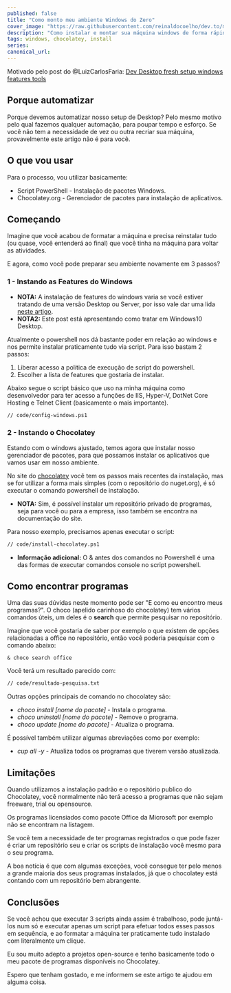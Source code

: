 ```yaml
---
published: false
title: "Como monto meu ambiente Windows do Zero"
cover_image: "https://raw.githubusercontent.com/reinaldocoelho/dev.to/master/blog-posts/como-monto-meu-ambiente-windows-do-zero/assets/top.png"
description: "Como instalar e montar sua máquina windows de forma rápida e prática logo após a formatação."
tags: windows, chocolatey, install
series:
canonical_url:
---
```


Motivado pelo post do @LuizCarlosFaria:
[Dev Desktop fresh setup windows features tools](https://gago.io/blog/dev-desktop-fresh-setup-windows-features-tools/)

## Porque automatizar

Porque devemos automatizar nosso setup de Desktop?
Pelo mesmo motivo pelo qual fazemos qualquer automação, para poupar tempo e esforço.
Se você não tem a necessidade de vez ou outra recriar sua máquina, provavelmente este artigo não é para você.

## O que vou usar

Para o processo, vou utilizar basicamente:

* Script PowerShell - Instalação de pacotes Windows.
* Chocolatey.org - Gerenciador de pacotes para instalação de aplicativos.

## Começando

Imagine que você acabou de formatar a máquina e precisa reinstalar tudo (ou quase, você entenderá ao final) que você tinha na máquina para voltar as atividades.

E agora, como você pode preparar seu ambiente novamente em 3 passos?

### 1 - Instando as Features do Windows

* **NOTA:** A instalação de features do windows varia se você estiver tratando de uma versão Desktop ou Server, por isso vale dar uma lida [neste artigo](https://peter.hahndorf.eu/blog/WindowsFeatureViaCmd.html).
* **NOTA2:** Este post está apresentando como tratar em Windows10 Desktop.

Atualmente o powershell nos dá bastante poder em relação ao windows e nos permite instalar praticamente tudo via script.
Para isso bastam 2 passos:

1. Liberar acesso a política de execução de script do powershell.
2. Escolher a lista de features que gostaria de instalar.

Abaixo segue o script básico que uso na minha máquina como desenvolvedor para ter acesso a funções de IIS, Hyper-V, DotNet Core Hosting e Telnet Client (basicamente o mais importante).

```txt
// code/config-windows.ps1
```

### 2 - Instando o Chocolatey

Estando com o windows ajustado, temos agora que instalar nosso gerenciador de pacotes, para que possamos instalar os aplicativos  que vamos usar em nosso ambiente.

No site do [chocolatey](https://chocolatey.org/install) você tem os passos mais recentes da instalação, mas se for utilizar a forma mais simples (com o repositório do nuget.org), é só executar o comando powershell de instalação.

* **NOTA:** Sim, é possível instalar um repositório privado de programas, seja para você ou para a empresa, isso também se encontra na documentação do site.

Para nosso exemplo, precisamos apenas executar o script:

```txt
// code/install-chocolatey.ps1
```

* **Informação adicional:** O & antes dos comandos no Powershell é uma das formas de executar comandos console no script powershell.

## Como encontrar programas

Uma das suas dúvidas neste momento pode ser "E como eu encontro meus programas?". O choco (apelido carinhoso do chocolatey) tem vários comandos úteis, um deles é o **search** que permite pesquisar no repositório.

Imagine que você gostaria de saber por exemplo o que existem de opções relacionadas a office no repositório, então você poderia pesquisar com o comando abaixo:

```
& choco search office
```

Você terá um resultado parecido com:

```txt
// code/resultado-pesquisa.txt
```

Outras opções principais de comando no chocolatey são:

* *choco install [nome do pacote]* - Instala o programa.
* *choco uninstall [nome do pacote]* - Remove o programa.
* *choco update [nome do pacote]* - Atualiza o programa.

É possível também utilizar algumas abreviações como por exemplo:

* *cup all -y* - Atualiza todos os programas que tiverem versão atualizada.

## Limitações

Quando utilizamos a instalação padrão e o repositório publico do Chocolatey, você normalmente não terá acesso a programas que não sejam freeware, trial ou opensource.

Os programas licensiados como pacote Office da Microsoft por exemplo não se encontram na listagem.

Se você tem a necessidade de ter programas registrados o que pode fazer é criar um repositório seu e criar os scripts de instalação você mesmo para o seu programa.

A boa notícia é que com algumas exceções, você consegue ter pelo menos a grande maioria dos seus programas instalados, já que o chocolatey está contando com um repositório bem abrangente.

## Conclusões

Se você achou que executar 3 scripts ainda assim é trabalhoso, pode juntá-los num só e executar apenas um script para efetuar todos esses passos em sequência, e ao formatar a máquina ter praticamente tudo instalado com literalmente um clique.

Eu sou muito adepto a projetos open-source e tenho basicamente todo o meu pacote de programas disponíveis no Chocolatey.

Espero que tenham gostado, e me informem se este artigo te ajudou em alguma coisa.
